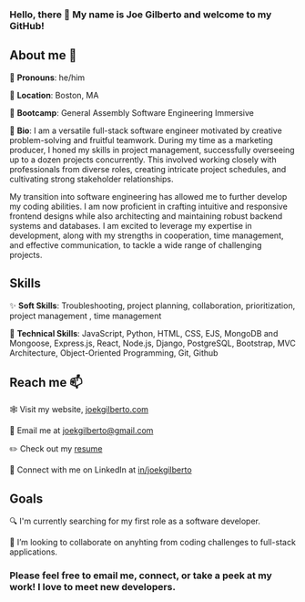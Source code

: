### Hello, there 👋  My name is Joe Gilberto and welcome to my GitHub!
## About me 🫶
🪪 **Pronouns**:  he/him

📍 **Location**:  Boston, MA

🌱 **Bootcamp**:  General Assembly Software Engineering Immersive

📖 **Bio**:  I am a versatile full-stack software engineer motivated by creative problem-solving and fruitful teamwork. During my time as a marketing producer, I honed my skills in project management, successfully overseeing up to a dozen projects concurrently. This involved working closely with professionals from diverse roles, creating intricate project schedules, and cultivating strong stakeholder relationships.

My transition into software engineering has allowed me to further develop my coding abilities. I am now proficient in crafting intuitive and responsive frontend designs while also architecting and maintaining robust backend systems and databases. I am excited to leverage my expertise in development, along with my strengths in cooperation, time management, and effective communication, to tackle a wide range of challenging projects.

## Skills
✨ **Soft Skills**: Troubleshooting, project planning, collaboration, prioritization, project management , time management

🥊 **Technical Skills**: JavaScript, Python, HTML, CSS, EJS, MongoDB and Mongoose, Express.js, React, Node.js, Django, PostgreSQL, Bootstrap, MVC Architecture, Object-Oriented Programming, Git, Github

## Reach me 📫
🕸️  Visit my website, [joekgilberto.com](https://joekgilberto.com/)

📧  Email me at [joekgilberto@gmail.com](mailto:joekgilberto@gmail.com)

✏️ Check out my [resume](https://drive.google.com/file/d/1ZYlCtBwwyAmLqasdz17kpGF9C0h90sgm/view)

🔗  Connect with me on LinkedIn at [in/joekgilberto](https://www.linkedin.com/in/joekgilberto/)

## Goals
🔍  I'm currently searching for my first role as a software developer.

👯  I’m looking to collaborate on anyhting from coding challenges to full-stack applications.

### Please feel free to email me, connect, or take a peek at my work!  I love to meet new developers.
